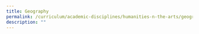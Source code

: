 ```yaml
---
title: Geography
permalink: /curriculum/academic-disciplines/humanities-n-the-arts/geography/
description: ""
---
```

